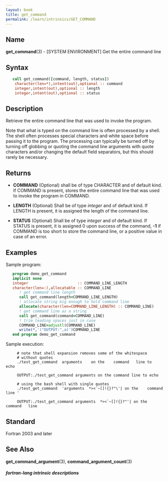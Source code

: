 ```yaml
---
layout: book
title: get_command
permalink: /learn/intrinsics/GET_COMMAND
---
```

## __Name__

__get\_command__(3) - \[SYSTEM ENVIRONMENT\] Get the entire command line

## __Syntax__


```fortran
   call get_command([command, length, status])
    character(len=*),intent(out),optional :: command
    integer,intent(out),optional :: length
    integer,intent(out),optional :: status
```

## __Description__

Retrieve the entire command line that was used to invoke the program.

Note that what is typed on the command line is often processed by a
shell. The shell often processes special characters and white space
before passing it to the program. The processing can typically be turned
off by turning off globbing or quoting the command line arguments with
quote characters and/or changing the default field separators, but this
should rarely be necessary.

## __Returns__

  - __COMMAND__
    (Optional) shall be of type CHARACTER and of default kind. If
    COMMAND is present, stores the entire command line that was used to
    invoke the program in COMMAND.

  - __LENGTH__
    (Optional) Shall be of type _integer_ and of default kind. If LENGTH
    is present, it is assigned the length of the command line.

  - __STATUS__
    (Optional) Shall be of type _integer_ and of default kind. If STATUS
    is present, it is assigned 0 upon success of the command, __-1__ if
    COMMAND is too short to store the command line, or a positive value
    in case of an error.

## __Examples__

Sample program:

```fortran
   program demo_get_command
   implicit none
   integer                      :: COMMAND_LINE_LENGTH
   character(len=:),allocatable :: COMMAND_LINE
      ! get command line length
      call get_command(length=COMMAND_LINE_LENGTH)
      ! allocate string big enough to hold command line
      allocate(character(len=COMMAND_LINE_LENGTH) :: COMMAND_LINE)
      ! get command line as a string
      call get_command(command=COMMAND_LINE)
      ! trim leading spaces just in case
      COMMAND_LINE=adjustl(COMMAND_LINE)
      write(*,'("OUTPUT:",a)')COMMAND_LINE
   end program demo_get_command
```

Sample execution:

```
     # note that shell expansion removes some of the whitespace
     # without quotes
     ./test_get_command  arguments    on the    command   line to   echo

     OUTPUT:./test_get_command arguments on the command line to echo

     # using the bash shell with single quotes
     ./test_get_command  'arguments  *><`~[]!{}?"\'| on the    command   line '

     OUTPUT:./test_get_command arguments  *><`~[]!{}?"'| on the   command   line
```

## __Standard__

Fortran 2003 and later

## __See Also__

__get\_command\_argument__(3), __command\_argument\_count__(3)

##### fortran-lang intrinsic descriptions
